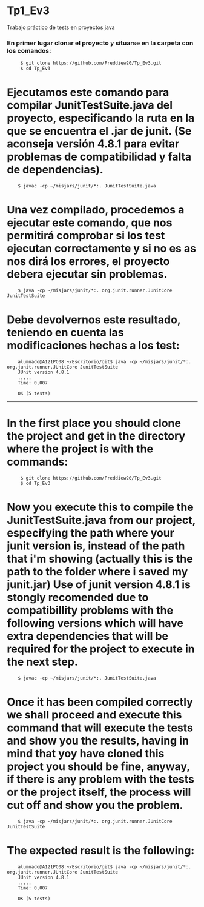 # Tp1_Ev3
Trabajo práctico de tests en proyectos java

   ### En primer lugar clonar el proyecto y situarse en la carpeta con los comandos:
   
         $ git clone https://github.com/Freddiew20/Tp_Ev3.git 
         $ cd Tp_Ev3

   # Ejecutamos este comando para compilar JunitTestSuite.java del proyecto, especificando la ruta en la que se encuentra el .jar de junit. (Se aconseja versión 4.8.1 para evitar problemas de compatibilidad y falta de dependencias).
   
        $ javac -cp ~/misjars/junit/*:. JunitTestSuite.java 
       
   # Una vez compilado, procedemos a ejecutar este comando, que nos permitirá comprobar si los test ejecutan correctamente y si no es as nos dirá los errores, el proyecto debera ejecutar sin problemas.
   
        $ java -cp ~/misjars/junit/*:. org.junit.runner.JUnitCore JunitTestSuite
   
   # Debe devolvernos este resultado, teniendo en cuenta las modificaciones hechas a los test:
   
        alumnado@A121PC08:~/Escritorio/git$ java -cp ~/misjars/junit/*:. org.junit.runner.JUnitCore JunitTestSuite
        JUnit version 4.8.1
        .....
        Time: 0,007

        OK (5 tests)

----------------------------------------------------------------------------------------------------------------------------------------

   # In the first place you should clone the project and get in the directory where the project is with the commands:
   
         $ git clone https://github.com/Freddiew20/Tp_Ev3.git 
         $ cd Tp_Ev3

   # Now you execute this to compile the JunitTestSuite.java from our project, especifying the path where your junit version is, instead of the path that i'm showing (actually this is the path to the folder where i saved my junit.jar) Use of junit version 4.8.1 is stongly recomended due to compatibillity problems with the following versions which will have extra dependencies that will be required for the project to execute in the next step.
   
        $ javac -cp ~/misjars/junit/*:. JunitTestSuite.java 
       
   # Once it has been compiled correctly we shall proceed and execute this command that will execute the tests and show you the results, having in mind that yoy have cloned this project you should be fine, anyway, if there is any problem with the tests or the project itself, the process will cut off and show you the problem.
   
        $ java -cp ~/misjars/junit/*:. org.junit.runner.JUnitCore JunitTestSuite
   
   # The expected result is the following:
   
        alumnado@A121PC08:~/Escritorio/git$ java -cp ~/misjars/junit/*:. org.junit.runner.JUnitCore JunitTestSuite
        JUnit version 4.8.1
        .....
        Time: 0,007

        OK (5 tests)
